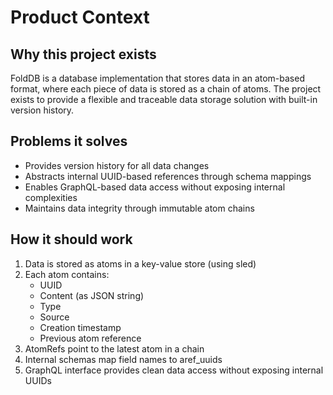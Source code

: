 # Product Context

## Why this project exists
FoldDB is a database implementation that stores data in an atom-based format, where each piece of data is stored as a chain of atoms. The project exists to provide a flexible and traceable data storage solution with built-in version history.

## Problems it solves
- Provides version history for all data changes
- Abstracts internal UUID-based references through schema mappings
- Enables GraphQL-based data access without exposing internal complexities
- Maintains data integrity through immutable atom chains

## How it should work
1. Data is stored as atoms in a key-value store (using sled)
2. Each atom contains:
   - UUID
   - Content (as JSON string)
   - Type
   - Source
   - Creation timestamp
   - Previous atom reference
3. AtomRefs point to the latest atom in a chain
4. Internal schemas map field names to aref_uuids
5. GraphQL interface provides clean data access without exposing internal UUIDs
